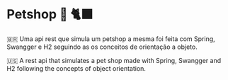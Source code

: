 
# Petshop 🐶 🐈‍⬛

🇧🇷 Uma api rest que simula um petshop a mesma foi feita com Spring, Swangger e H2 seguindo as os conceitos de orientação a objeto.

🇺🇸 A rest api that simulates a pet shop made with Spring, Swangger and H2 following the concepts of object orientation.
